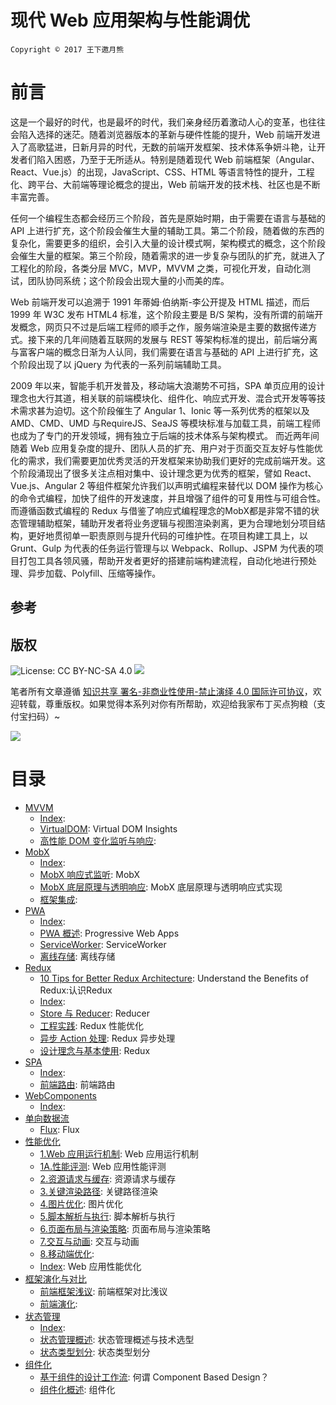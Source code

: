 # 现代 Web 应用架构与性能调优

`Copyright © 2017 王下邀月熊`

# 前言

这是一个最好的时代，也是最坏的时代，我们亲身经历着激动人心的变革，也往往会陷入选择的迷茫。随着浏览器版本的革新与硬件性能的提升，Web 前端开发进入了高歌猛进，日新月异的时代，无数的前端开发框架、技术体系争妍斗艳，让开发者们陷入困惑，乃至于无所适从。特别是随着现代 Web 前端框架（Angular、React、Vue.js）的出现，JavaScript、CSS、HTML 等语言特性的提升，工程化、跨平台、大前端等理论概念的提出，Web 前端开发的技术栈、社区也是不断丰富完善。 

任何一个编程生态都会经历三个阶段，首先是原始时期，由于需要在语言与基础的 API 上进行扩充，这个阶段会催生大量的辅助工具。第二个阶段，随着做的东西的复杂化，需要更多的组织，会引入大量的设计模式啊，架构模式的概念，这个阶段会催生大量的框架。第三个阶段，随着需求的进一步复杂与团队的扩充，就进入了工程化的阶段，各类分层 MVC，MVP，MVVM 之类，可视化开发，自动化测试，团队协同系统；这个阶段会出现大量的小而美的库。

Web 前端开发可以追溯于 1991 年蒂姆·伯纳斯-李公开提及 HTML 描述，而后 1999 年 W3C 发布 HTML4 标准，这个阶段主要是 B/S 架构，没有所谓的前端开发概念，网页只不过是后端工程师的顺手之作，服务端渲染是主要的数据传递方式。接下来的几年间随着互联网的发展与 REST 等架构标准的提出，前后端分离与富客户端的概念日渐为人认同，我们需要在语言与基础的 API 上进行扩充，这个阶段出现了以 jQuery 为代表的一系列前端辅助工具。


2009 年以来，智能手机开发普及，移动端大浪潮势不可挡，SPA 单页应用的设计理念也大行其道，相关联的前端模块化、组件化、响应式开发、混合式开发等等技术需求甚为迫切。这个阶段催生了 Angular 1、Ionic 等一系列优秀的框架以及 AMD、CMD、UMD 与RequireJS、SeaJS 等模块标准与加载工具，前端工程师也成为了专门的开发领域，拥有独立于后端的技术体系与架构模式。
而近两年间随着 Web 应用复杂度的提升、团队人员的扩充、用户对于页面交互友好与性能优化的需求，我们需要更加优秀灵活的开发框架来协助我们更好的完成前端开发。这个阶段涌现出了很多关注点相对集中、设计理念更为优秀的框架，譬如 React、Vue.js、Angular 2 等组件框架允许我们以声明式编程来替代以 DOM 操作为核心的命令式编程，加快了组件的开发速度，并且增强了组件的可复用性与可组合性。而遵循函数式编程的 Redux 与借鉴了响应式编程理念的MobX都是非常不错的状态管理辅助框架，辅助开发者将业务逻辑与视图渲染剥离，更为合理地划分项目结构，更好地贯彻单一职责原则与提升代码的可维护性。在项目构建工具上，以 Grunt、Gulp 为代表的任务运行管理与以 Webpack、Rollup、JSPM 为代表的项目打包工具各领风骚，帮助开发者更好的搭建前端构建流程，自动化地进行预处理、异步加载、Polyfill、压缩等操作。

## 参考


## 版权

![License: CC BY-NC-SA 4.0](https://img.shields.io/badge/License-CC%20BY--NC--SA%204.0-lightgrey.svg) ![](https://parg.co/bDm)

笔者所有文章遵循 [知识共享 署名-非商业性使用-禁止演绎 4.0 国际许可协议](https://creativecommons.org/licenses/by-nc-nd/4.0/deed.zh)，欢迎转载，尊重版权。如果觉得本系列对你有所帮助，欢迎给我家布丁买点狗粮（支付宝扫码）~

![](https://github.com/wxyyxc1992/OSS/blob/master/2017/8/1/Buding.jpg?raw=true)

# 目录

- [MVVM](https://github.com/wxyyxc1992/Web-Development-And-Engineering-Practices/Modern-Web-Application-Architecture-And-Performance-Optimization/MVVM/Index.md) 
    - [Index](https://github.com/wxyyxc1992/Web-Development-And-Engineering-Practices/blob/master/Modern-Web-Application-Architecture-And-Performance-Optimization/MVVM/Index.md):  
    - [VirtualDOM](https://github.com/wxyyxc1992/Web-Development-And-Engineering-Practices/blob/master/Modern-Web-Application-Architecture-And-Performance-Optimization/MVVM/VirtualDOM.md): Virtual DOM Insights 
    - [高性能 DOM 变化监听与响应](https://github.com/wxyyxc1992/Web-Development-And-Engineering-Practices/blob/master/Modern-Web-Application-Architecture-And-Performance-Optimization/MVVM/%E9%AB%98%E6%80%A7%E8%83%BD%20DOM%20%E5%8F%98%E5%8C%96%E7%9B%91%E5%90%AC%E4%B8%8E%E5%93%8D%E5%BA%94.md):  
- [MobX](https://github.com/wxyyxc1992/Web-Development-And-Engineering-Practices/Modern-Web-Application-Architecture-And-Performance-Optimization/MobX/Index.md) 
    - [Index](https://github.com/wxyyxc1992/Web-Development-And-Engineering-Practices/blob/master/Modern-Web-Application-Architecture-And-Performance-Optimization/MobX/Index.md):  
    - [MobX 响应式监听](https://github.com/wxyyxc1992/Web-Development-And-Engineering-Practices/blob/master/Modern-Web-Application-Architecture-And-Performance-Optimization/MobX/MobX%20%E5%93%8D%E5%BA%94%E5%BC%8F%E7%9B%91%E5%90%AC.md): MobX 
    - [MobX 底层原理与透明响应](https://github.com/wxyyxc1992/Web-Development-And-Engineering-Practices/blob/master/Modern-Web-Application-Architecture-And-Performance-Optimization/MobX/MobX%20%E5%BA%95%E5%B1%82%E5%8E%9F%E7%90%86%E4%B8%8E%E9%80%8F%E6%98%8E%E5%93%8D%E5%BA%94.md): MobX 底层原理与透明响应式实现 
    - [框架集成](https://github.com/wxyyxc1992/Web-Development-And-Engineering-Practices/blob/master/Modern-Web-Application-Architecture-And-Performance-Optimization/MobX/%E6%A1%86%E6%9E%B6%E9%9B%86%E6%88%90.md):  
- [PWA](https://github.com/wxyyxc1992/Web-Development-And-Engineering-Practices/Modern-Web-Application-Architecture-And-Performance-Optimization/PWA/Index.md) 
    - [Index](https://github.com/wxyyxc1992/Web-Development-And-Engineering-Practices/blob/master/Modern-Web-Application-Architecture-And-Performance-Optimization/PWA/Index.md):  
    - [PWA 概述](https://github.com/wxyyxc1992/Web-Development-And-Engineering-Practices/blob/master/Modern-Web-Application-Architecture-And-Performance-Optimization/PWA/PWA%20%E6%A6%82%E8%BF%B0.md): Progressive Web Apps 
    - [ServiceWorker](https://github.com/wxyyxc1992/Web-Development-And-Engineering-Practices/blob/master/Modern-Web-Application-Architecture-And-Performance-Optimization/PWA/ServiceWorker.md): ServiceWorker 
    - [离线存储](https://github.com/wxyyxc1992/Web-Development-And-Engineering-Practices/blob/master/Modern-Web-Application-Architecture-And-Performance-Optimization/PWA/%E7%A6%BB%E7%BA%BF%E5%AD%98%E5%82%A8.md): 离线存储 
- [Redux](https://github.com/wxyyxc1992/Web-Development-And-Engineering-Practices/Modern-Web-Application-Architecture-And-Performance-Optimization/Redux/Index.md) 
    - [10 Tips for Better Redux Architecture](https://github.com/wxyyxc1992/Web-Development-And-Engineering-Practices/blob/master/Modern-Web-Application-Architecture-And-Performance-Optimization/Redux/10%20Tips%20for%20Better%20Redux%20Architecture.md): Understand the Benefits of Redux:认识Redux 
    - [Index](https://github.com/wxyyxc1992/Web-Development-And-Engineering-Practices/blob/master/Modern-Web-Application-Architecture-And-Performance-Optimization/Redux/Index.md):  
    - [Store 与 Reducer](https://github.com/wxyyxc1992/Web-Development-And-Engineering-Practices/blob/master/Modern-Web-Application-Architecture-And-Performance-Optimization/Redux/Store%20%E4%B8%8E%20Reducer.md): Reducer 
    - [工程实践](https://github.com/wxyyxc1992/Web-Development-And-Engineering-Practices/blob/master/Modern-Web-Application-Architecture-And-Performance-Optimization/Redux/%E5%B7%A5%E7%A8%8B%E5%AE%9E%E8%B7%B5.md): Redux 性能优化 
    - [异步 Action 处理](https://github.com/wxyyxc1992/Web-Development-And-Engineering-Practices/blob/master/Modern-Web-Application-Architecture-And-Performance-Optimization/Redux/%E5%BC%82%E6%AD%A5%20Action%20%E5%A4%84%E7%90%86.md): Redux 异步处理 
    - [设计理念与基本使用](https://github.com/wxyyxc1992/Web-Development-And-Engineering-Practices/blob/master/Modern-Web-Application-Architecture-And-Performance-Optimization/Redux/%E8%AE%BE%E8%AE%A1%E7%90%86%E5%BF%B5%E4%B8%8E%E5%9F%BA%E6%9C%AC%E4%BD%BF%E7%94%A8.md): Redux 
- [SPA](https://github.com/wxyyxc1992/Web-Development-And-Engineering-Practices/Modern-Web-Application-Architecture-And-Performance-Optimization/SPA/Index.md) 
    - [Index](https://github.com/wxyyxc1992/Web-Development-And-Engineering-Practices/blob/master/Modern-Web-Application-Architecture-And-Performance-Optimization/SPA/Index.md):  
    - [前端路由](https://github.com/wxyyxc1992/Web-Development-And-Engineering-Practices/blob/master/Modern-Web-Application-Architecture-And-Performance-Optimization/SPA/%E5%89%8D%E7%AB%AF%E8%B7%AF%E7%94%B1.md): 前端路由 
- [WebComponents](https://github.com/wxyyxc1992/Web-Development-And-Engineering-Practices/Modern-Web-Application-Architecture-And-Performance-Optimization/WebComponents/Index.md) 
    - [Index](https://github.com/wxyyxc1992/Web-Development-And-Engineering-Practices/blob/master/Modern-Web-Application-Architecture-And-Performance-Optimization/WebComponents/Index.md):  
- [单向数据流](https://github.com/wxyyxc1992/Web-Development-And-Engineering-Practices/Modern-Web-Application-Architecture-And-Performance-Optimization/%E5%8D%95%E5%90%91%E6%95%B0%E6%8D%AE%E6%B5%81/Index.md) 
    - [Flux](https://github.com/wxyyxc1992/Web-Development-And-Engineering-Practices/blob/master/Modern-Web-Application-Architecture-And-Performance-Optimization/%E5%8D%95%E5%90%91%E6%95%B0%E6%8D%AE%E6%B5%81/Flux.md): Flux 
- [性能优化](https://github.com/wxyyxc1992/Web-Development-And-Engineering-Practices/Modern-Web-Application-Architecture-And-Performance-Optimization/%E6%80%A7%E8%83%BD%E4%BC%98%E5%8C%96/Index.md) 
    - [1.Web 应用运行机制](https://github.com/wxyyxc1992/Web-Development-And-Engineering-Practices/blob/master/Modern-Web-Application-Architecture-And-Performance-Optimization/%E6%80%A7%E8%83%BD%E4%BC%98%E5%8C%96/1.Web%20%E5%BA%94%E7%94%A8%E8%BF%90%E8%A1%8C%E6%9C%BA%E5%88%B6.md): Web 应用运行机制 
    - [1A.性能评测](https://github.com/wxyyxc1992/Web-Development-And-Engineering-Practices/blob/master/Modern-Web-Application-Architecture-And-Performance-Optimization/%E6%80%A7%E8%83%BD%E4%BC%98%E5%8C%96/1A.%E6%80%A7%E8%83%BD%E8%AF%84%E6%B5%8B.md): Web 应用性能评测 
    - [2.资源请求与缓存](https://github.com/wxyyxc1992/Web-Development-And-Engineering-Practices/blob/master/Modern-Web-Application-Architecture-And-Performance-Optimization/%E6%80%A7%E8%83%BD%E4%BC%98%E5%8C%96/2.%E8%B5%84%E6%BA%90%E8%AF%B7%E6%B1%82%E4%B8%8E%E7%BC%93%E5%AD%98.md): 资源请求与缓存 
    - [3.关键渲染路径](https://github.com/wxyyxc1992/Web-Development-And-Engineering-Practices/blob/master/Modern-Web-Application-Architecture-And-Performance-Optimization/%E6%80%A7%E8%83%BD%E4%BC%98%E5%8C%96/3.%E5%85%B3%E9%94%AE%E6%B8%B2%E6%9F%93%E8%B7%AF%E5%BE%84.md): 关键路径渲染 
    - [4.图片优化](https://github.com/wxyyxc1992/Web-Development-And-Engineering-Practices/blob/master/Modern-Web-Application-Architecture-And-Performance-Optimization/%E6%80%A7%E8%83%BD%E4%BC%98%E5%8C%96/4.%E5%9B%BE%E7%89%87%E4%BC%98%E5%8C%96.md): 图片优化 
    - [5.脚本解析与执行](https://github.com/wxyyxc1992/Web-Development-And-Engineering-Practices/blob/master/Modern-Web-Application-Architecture-And-Performance-Optimization/%E6%80%A7%E8%83%BD%E4%BC%98%E5%8C%96/5.%E8%84%9A%E6%9C%AC%E8%A7%A3%E6%9E%90%E4%B8%8E%E6%89%A7%E8%A1%8C.md): 脚本解析与执行 
    - [6.页面布局与渲染策略](https://github.com/wxyyxc1992/Web-Development-And-Engineering-Practices/blob/master/Modern-Web-Application-Architecture-And-Performance-Optimization/%E6%80%A7%E8%83%BD%E4%BC%98%E5%8C%96/6.%E9%A1%B5%E9%9D%A2%E5%B8%83%E5%B1%80%E4%B8%8E%E6%B8%B2%E6%9F%93%E7%AD%96%E7%95%A5.md): 页面布局与渲染策略 
    - [7.交互与动画](https://github.com/wxyyxc1992/Web-Development-And-Engineering-Practices/blob/master/Modern-Web-Application-Architecture-And-Performance-Optimization/%E6%80%A7%E8%83%BD%E4%BC%98%E5%8C%96/7.%E4%BA%A4%E4%BA%92%E4%B8%8E%E5%8A%A8%E7%94%BB.md): 交互与动画 
    - [8.移动端优化](https://github.com/wxyyxc1992/Web-Development-And-Engineering-Practices/blob/master/Modern-Web-Application-Architecture-And-Performance-Optimization/%E6%80%A7%E8%83%BD%E4%BC%98%E5%8C%96/8.%E7%A7%BB%E5%8A%A8%E7%AB%AF%E4%BC%98%E5%8C%96.md):  
    - [Index](https://github.com/wxyyxc1992/Web-Development-And-Engineering-Practices/blob/master/Modern-Web-Application-Architecture-And-Performance-Optimization/%E6%80%A7%E8%83%BD%E4%BC%98%E5%8C%96/Index.md): Web 应用性能优化 
- [框架演化与对比](https://github.com/wxyyxc1992/Web-Development-And-Engineering-Practices/Modern-Web-Application-Architecture-And-Performance-Optimization/%E6%A1%86%E6%9E%B6%E6%BC%94%E5%8C%96%E4%B8%8E%E5%AF%B9%E6%AF%94/Index.md) 
    - [前端框架浅议](https://github.com/wxyyxc1992/Web-Development-And-Engineering-Practices/blob/master/Modern-Web-Application-Architecture-And-Performance-Optimization/%E6%A1%86%E6%9E%B6%E6%BC%94%E5%8C%96%E4%B8%8E%E5%AF%B9%E6%AF%94/%E5%89%8D%E7%AB%AF%E6%A1%86%E6%9E%B6%E6%B5%85%E8%AE%AE.md): 前端框架对比浅议 
    - [前端演化](https://github.com/wxyyxc1992/Web-Development-And-Engineering-Practices/blob/master/Modern-Web-Application-Architecture-And-Performance-Optimization/%E6%A1%86%E6%9E%B6%E6%BC%94%E5%8C%96%E4%B8%8E%E5%AF%B9%E6%AF%94/%E5%89%8D%E7%AB%AF%E6%BC%94%E5%8C%96.md):  
- [状态管理](https://github.com/wxyyxc1992/Web-Development-And-Engineering-Practices/Modern-Web-Application-Architecture-And-Performance-Optimization/%E7%8A%B6%E6%80%81%E7%AE%A1%E7%90%86/Index.md) 
    - [Index](https://github.com/wxyyxc1992/Web-Development-And-Engineering-Practices/blob/master/Modern-Web-Application-Architecture-And-Performance-Optimization/%E7%8A%B6%E6%80%81%E7%AE%A1%E7%90%86/Index.md):  
    - [状态管理概述](https://github.com/wxyyxc1992/Web-Development-And-Engineering-Practices/blob/master/Modern-Web-Application-Architecture-And-Performance-Optimization/%E7%8A%B6%E6%80%81%E7%AE%A1%E7%90%86/%E7%8A%B6%E6%80%81%E7%AE%A1%E7%90%86%E6%A6%82%E8%BF%B0.md): 状态管理概述与技术选型 
    - [状态类型划分](https://github.com/wxyyxc1992/Web-Development-And-Engineering-Practices/blob/master/Modern-Web-Application-Architecture-And-Performance-Optimization/%E7%8A%B6%E6%80%81%E7%AE%A1%E7%90%86/%E7%8A%B6%E6%80%81%E7%B1%BB%E5%9E%8B%E5%88%92%E5%88%86.md): 状态类型划分 
- [组件化](https://github.com/wxyyxc1992/Web-Development-And-Engineering-Practices/Modern-Web-Application-Architecture-And-Performance-Optimization/%E7%BB%84%E4%BB%B6%E5%8C%96/Index.md) 
    - [基于组件的设计工作流](https://github.com/wxyyxc1992/Web-Development-And-Engineering-Practices/blob/master/Modern-Web-Application-Architecture-And-Performance-Optimization/%E7%BB%84%E4%BB%B6%E5%8C%96/%E5%9F%BA%E4%BA%8E%E7%BB%84%E4%BB%B6%E7%9A%84%E8%AE%BE%E8%AE%A1%E5%B7%A5%E4%BD%9C%E6%B5%81.md): 何谓 Component Based Design？ 
    - [组件化概述](https://github.com/wxyyxc1992/Web-Development-And-Engineering-Practices/blob/master/Modern-Web-Application-Architecture-And-Performance-Optimization/%E7%BB%84%E4%BB%B6%E5%8C%96/%E7%BB%84%E4%BB%B6%E5%8C%96%E6%A6%82%E8%BF%B0.md): 组件化 
